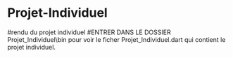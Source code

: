 # Projet-Individuel
#rendu du projet individuel
#ENTRER DANS LE DOSSIER Projet_Individuel\bin pour voir le ficher Projet_Individuel.dart qui contient le projet individuel.
